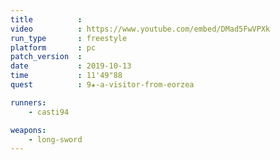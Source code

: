 ```yaml
---
title          :
video          : https://www.youtube.com/embed/DMad5FwVPXk
run_type       : freestyle
platform       : pc
patch_version  : 
date           : 2019-10-13
time           : 11'49"88
quest          : 9★-a-visitor-from-eorzea

runners:
    - casti94

weapons:
    - long-sword
---
```

